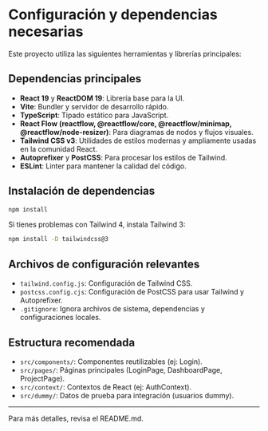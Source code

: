 # Configuración y dependencias necesarias

Este proyecto utiliza las siguientes herramientas y librerías principales:

## Dependencias principales
- **React 19** y **ReactDOM 19**: Librería base para la UI.
- **Vite**: Bundler y servidor de desarrollo rápido.
- **TypeScript**: Tipado estático para JavaScript.
- **React Flow (reactflow, @reactflow/core, @reactflow/minimap, @reactflow/node-resizer)**: Para diagramas de nodos y flujos visuales.
- **Tailwind CSS v3**: Utilidades de estilos modernas y ampliamente usadas en la comunidad React.
- **Autoprefixer** y **PostCSS**: Para procesar los estilos de Tailwind.
- **ESLint**: Linter para mantener la calidad del código.

## Instalación de dependencias

```sh
npm install
```

Si tienes problemas con Tailwind 4, instala Tailwind 3:
```sh
npm install -D tailwindcss@3
```

## Archivos de configuración relevantes
- `tailwind.config.js`: Configuración de Tailwind CSS.
- `postcss.config.cjs`: Configuración de PostCSS para usar Tailwind y Autoprefixer.
- `.gitignore`: Ignora archivos de sistema, dependencias y configuraciones locales.

## Estructura recomendada
- `src/components/`: Componentes reutilizables (ej: Login).
- `src/pages/`: Páginas principales (LoginPage, DashboardPage, ProjectPage).
- `src/context/`: Contextos de React (ej: AuthContext).
- `src/dummy/`: Datos de prueba para integración (usuarios dummy).

---

Para más detalles, revisa el README.md.
